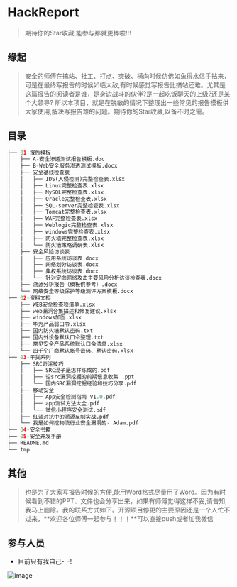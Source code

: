 # HackReport
>  期待你的Star收藏,能参与那就更棒啦!!!



## 缘起

>   安全的师傅在搞站、社工、打点、突破、横向时候仿佛如鱼得水信手拈来，可是在最终写报告的时候如临大敌,有时候感觉写报告比搞站还难。尤其是这篇报告的阅读者是谁，是身边战斗的伙伴?是一起吃饭聊天的上级?还是某个大领导? 所以本项目，就是在脱敏的情况下整理出一些常见的报告模板供大家使用,解决写报告难的问题。期待你的Star收藏,以备不时之需。



## 目录

``` python
├── 01-报告模板
│   ├── A-安全渗透测试报告模板.doc
│   ├── B-Web安全服务渗透测试模板.docx
│   ├── 安全基线检查表
│   │   ├── IDS(入侵检测)完整检查表.xlsx
│   │   ├── Linux完整检查表.xlsx
│   │   ├── MySQL完整检查表.xlsx
│   │   ├── Oracle完整检查表.xlsx
│   │   ├── SQL-server完整检查表.xlsx
│   │   ├── Tomcat完整检查表.xlsx
│   │   ├── WAF完整检查表.xlsx
│   │   ├── Weblogic完整检查表.xlsx
│   │   ├── windows完整检查表.xlsx
│   │   ├── 防火墙完整检查表.xlsx
│   │   └── 防火墙策略调研表.xlsx
│   ├── 安全风险访谈表
│   │   ├── 应用系统访谈表.docx
│   │   ├── 网络划分访谈表.docx
│   │   ├── 集权系统访谈表.docx
│   │   └── 针对定向网络攻击主要风险分析访谈检查表.docx
│   ├── 溯源分析报告（模板供参考）.docx
│   └── 网络安全等级保护等级测评方案模板.docx
├── 02-资料文档
│   ├── WEB安全检查项清单.xlsx
│   ├── web漏洞合集描述和修复建议.xlsx
│   ├── windows加固.xlsx
│   ├── 华为产品弱口令.xlsx
│   ├── 国内防火墙默认密码.txt
│   ├── 国内外设备默认口令整理.txt
│   ├── 常见安全产品系统默认口令清单.xlsx
│   └── 四千个厂商默认帐号密码、默认密码.xlsx
├── 03-干货系列
│   ├── SRC奇淫技巧
│   │   ├── SRC混子是怎样练成的.pdf
│   │   ├── 论src漏洞挖掘的前期信息收集 .ppt
│   │   └── 国内SRC漏洞挖掘经验和技巧分享.pdf
│   ├── 移动安全
│   │   ├── App安全检测指南-V1.0.pdf
│   │   ├── app测试方法大全.pdf
│   │   └── 微信小程序安全测试.pdf
│   ├── 红蓝对抗中的溯源反制实战.pdf
│   └── 我是如何挖物流行业安全漏洞的- Adam.pdf
├── 04-安全书籍
├── 05-安全开发手册
├── README.md
└── tmp
```



## 其他

>   也是为了大家写报告时候的方便,能用Word格式尽量用了Word。因为有时候看到不错的PPT、文件也会分享出来，如果有师傅觉得这样不妥,请告知,我马上删除。我的联系方式如下。开源项目停更的主要原因还是一个人忙不过来，**欢迎各位师傅一起参与！！！**可以直接push或者加我微信



## 参与人员

- 目前只有我自己-_-!



![image](https://github.com/awake1t/HackReport/blob/main/images/WeChat.jpg)








